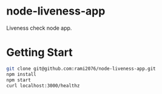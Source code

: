 # node-liveness-app

Liveness check node app.

# Getting Start

```bash
git clone git@github.com:rami2076/node-liveness-app.git
npm install
npm start
curl localhost:3000/healthz
```
